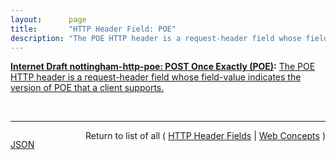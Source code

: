```yaml
---
layout:      page
title:       "HTTP Header Field: POE"
description: "The POE HTTP header is a request-header field whose field-value indicates the version of POE that a client supports."
---
```


**[Internet Draft nottingham-http-poe: POST Once Exactly (POE)](/specs/IETF/I-D/nottingham-http-poe "This specification describes a pattern of use that allows HTTP clients to automatically retry POST requests in a manner that assures no unintended side effects will take place, and defines mechanisms to allow implementations to automatically determine when such patterns are supported."):** [The POE HTTP header is a request-header field whose field-value indicates the version of POE that a client supports.](http://tools.ietf.org/html/draft-nottingham-http-poe-00#section-4 "Read documentation for HTTP Header Field &#34;POE&#34;")

<br/>
<hr/>

<p style="float : left"><a href="POE.json" title="JSON representing this particular Web Concept">JSON</a></p>
<p style="text-align: right">Return to list of all ( <a href="../http-headers">HTTP Header Fields</a> | <a href="../">Web Concepts</a> )</p>
